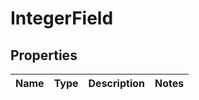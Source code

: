 # IntegerField

## Properties
Name | Type | Description | Notes
------------ | ------------- | ------------- | -------------
